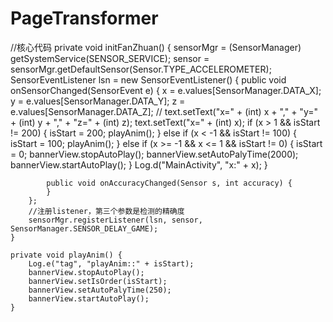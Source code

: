 # PageTransformer
//核心代码
private void initFanZhuan() {
        sensorMgr = (SensorManager) getSystemService(SENSOR_SERVICE);
        sensor = sensorMgr.getDefaultSensor(Sensor.TYPE_ACCELEROMETER);
        SensorEventListener lsn = new SensorEventListener() {
            public void onSensorChanged(SensorEvent e) {
                x = e.values[SensorManager.DATA_X];
                y = e.values[SensorManager.DATA_Y];
                z = e.values[SensorManager.DATA_Z];
                //                text.setText("x=" + (int) x + "," + "y=" + (int) y + "," + "z=" + (int) z);
                text.setText("x=" + (int) x);
                if (x > 1 && isStart != 200) {
                    isStart = 200;
                    playAnim();
                } else if (x < -1 && isStart != 100) {
                    isStart = 100;
                    playAnim();
                } else if (x >= -1 && x <= 1 && isStart != 0) {
                    isStart = 0;
                    bannerView.stopAutoPlay();
                    bannerView.setAutoPalyTime(2000);
                    bannerView.startAutoPlay();
                }
                Log.d("MainActivity", "x:" + x);
            }

            public void onAccuracyChanged(Sensor s, int accuracy) {
            }
        };
        //注册listener，第三个参数是检测的精确度
        sensorMgr.registerListener(lsn, sensor, SensorManager.SENSOR_DELAY_GAME);
    }
    
    private void playAnim() {
        Log.e("tag", "playAnim::" + isStart);
        bannerView.stopAutoPlay();
        bannerView.setIsOrder(isStart);
        bannerView.setAutoPalyTime(250);
        bannerView.startAutoPlay();
    }

